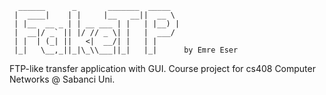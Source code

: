 ```  
  ______      _       _______  _____  
 |  ____|    | |     |__   __||  __ \ 
 | |__  __ _ | | __ ___ | |   | |__) |
 |  __|/ _` || |/ // _ \| |   |  ___/ 
 | |  | (_| ||   <|  __/| |   | |     
 |_|   \__,_||_|\_\\___||_|   |_|      by Emre Eser
```
FTP-like transfer application with GUI. Course project for cs408 Computer Networks @ Sabanci Uni.


                                      